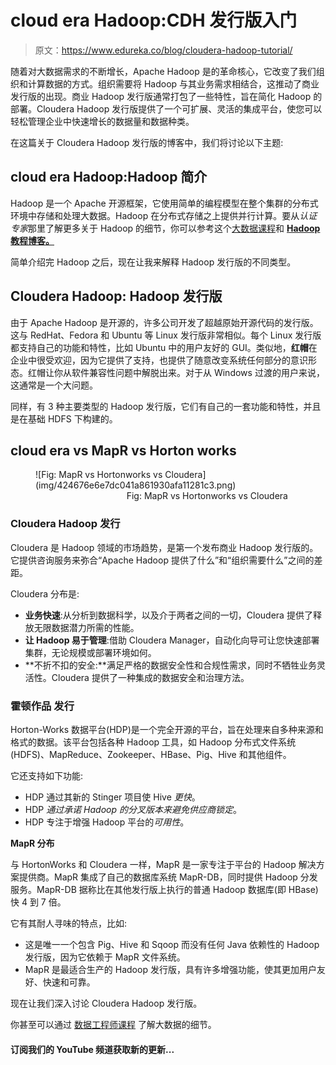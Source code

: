 # cloud era Hadoop:CDH 发行版入门

> 原文：<https://www.edureka.co/blog/cloudera-hadoop-tutorial/>

随着对大数据需求的不断增长，Apache Hadoop 是的革命核心，它改变了我们组织和计算数据的方式。组织需要将 Hadoop 与其业务需求相结合，这推动了商业发行版的出现。商业 Hadoop 发行版通常打包了一些特性，旨在简化 Hadoop 的部署。Cloudera Hadoop 发行版提供了一个可扩展、灵活的集成平台，使您可以轻松管理企业中快速增长的数据量和数据种类。

在这篇关于 Cloudera Hadoop 发行版的博客中，我们将讨论以下主题:

## **cloud era Hadoop:Hadoop 简介**

Hadoop 是一个 Apache 开源框架，它使用简单的编程模型在整个集群的分布式环境中存储和处理大数据。Hadoop 在分布式存储之上提供并行计算。要从*认证专家*那里了解更多关于 Hadoop 的细节，你可以参考这个[大数据课程](https://www.edureka.co/big-data-hadoop-training-certification)和 [**Hadoop 教程博客。**](https://www.edureka.co/blog/hadoop-tutorial/)

简单介绍完 Hadoop 之后，现在让我来解释 Hadoop 发行版的不同类型。

## **Cloudera Hadoop: Hadoop 发行版**

由于 Apache Hadoop 是开源的，许多公司开发了超越原始开源代码的发行版。这与 RedHat、Fedora 和 Ubuntu 等 Linux 发行版非常相似。每个 Linux 发行版都支持自己的功能和特性，比如 Ubuntu 中的用户友好的 GUI。类似地，**红帽**在企业中很受欢迎，因为它提供了支持，也提供了随意改变系统任何部分的意识形态。红帽让你从软件兼容性问题中解脱出来。对于从 Windows 过渡的用户来说，这通常是一个大问题。

同样，有 3 种主要类型的 Hadoop 发行版，它们有自己的一套功能和特性，并且是在基础 HDFS 下构建的。

## **cloud era vs MapR vs Horton works**

<figure id="attachment_64581" aria-describedby="caption-attachment-64581" style="width: 528px" class="wp-caption aligncenter">![Fig: MapR vs Hortonworks vs Cloudera](img/424676e6e7dc041a861930afa11281c3.png)

<figcaption id="caption-attachment-64581" class="wp-caption-text">                                     Fig: MapR vs Hortonworks vs Cloudera</figcaption>

</figure>

### **Cloudera Hadoop 发行**

Cloudera 是 Hadoop 领域的市场趋势，是第一个发布商业 Hadoop 发行版的。它提供咨询服务来弥合“Apache Hadoop 提供了什么”和“组织需要什么”之间的差距。

Cloudera 分布是:

*   **业务快速**:从分析到数据科学，以及介于两者之间的一切，Cloudera 提供了释放无限数据潜力所需的性能。
*   **让 Hadoop 易于管理**:借助 Cloudera Manager，自动化向导可让您快速部署集群，无论规模或部署环境如何。
*   **不折不扣的安全:**满足严格的数据安全性和合规性需求，同时不牺牲业务灵活性。Cloudera 提供了一种集成的数据安全和治理方法。

### **霍顿作品** **发行**

Horton-Works 数据平台(HDP)是一个完全开源的平台，旨在处理来自多种来源和格式的数据。该平台包括各种 Hadoop 工具，如 Hadoop 分布式文件系统(HDFS)、MapReduce、Zookeeper、HBase、Pig、Hive 和其他组件。

它还支持如下功能:

*   HDP 通过其新的 Stinger 项目使 Hive *更快*。
*   HDP *通过承诺 Hadoop 的分叉版本来避免供应商锁定*。
*   HDP 专注于增强 Hadoop 平台的*可用性*。

**MapR 分布**

与 HortonWorks 和 Cloudera 一样，MapR 是一家专注于平台的 Hadoop 解决方案提供商。MapR 集成了自己的数据库系统 MapR-DB，同时提供 Hadoop 分发服务。MapR-DB 据称比在其他发行版上执行的普通 Hadoop 数据库(即 HBase)快 4 到 7 倍。

它有其耐人寻味的特点，比如:

*   这是唯一一个包含 Pig、Hive 和 Sqoop 而没有任何 Java 依赖性的 Hadoop 发行版，因为它依赖于 MapR 文件系统。
*   MapR 是最适合生产的 Hadoop 发行版，具有许多增强功能，使其更加用户友好、快速和可靠。

现在让我们深入讨论 Cloudera Hadoop 发行版。

你甚至可以通过 [数据工程师课程](https://www.edureka.co/microsoft-azure-data-engineering-certification-course) 了解大数据的细节。

#### 订阅我们的 YouTube 频道获取新的更新...
